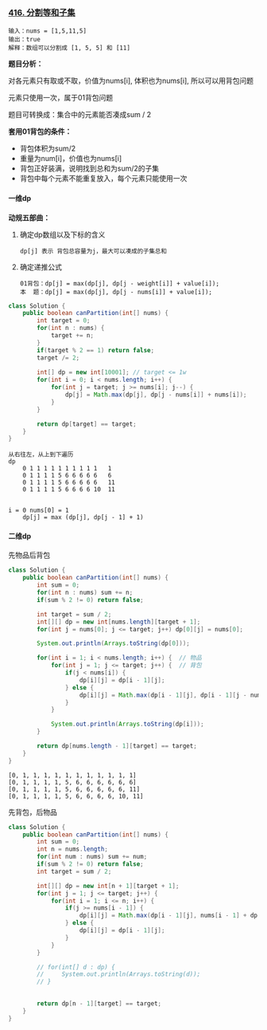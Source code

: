 ### [416. 分割等和子集](https://leetcode.cn/problems/partition-equal-subset-sum/)

```
输入：nums = [1,5,11,5]
输出：true
解释：数组可以分割成 [1, 5, 5] 和 [11] 
```

**题目分析：**

对各元素只有取或不取，价值为nums[i], 体积也为nums[i], 所以可以用背包问题

元素只使用一次，属于01背包问题

题目可转换成：集合中的元素能否凑成sum / 2



**套用01背包的条件：**

-   背包体积为sum/2
-   重量为num[i]，价值也为nums[i]
-   背包正好装满，说明找到总和为sum/2的子集
-   背包中每个元素不能重复放入，每个元素只能使用一次



#### 一维dp

**动规五部曲：**

1.  确定dp数组以及下标的含义

    ```
    dp[j] 表示 背包总容量为j，最大可以凑成的子集总和
    ```

2.   确定递推公式

     ```
     01背包：dp[j] = max(dp[j], dp[j - weight[i]] + value[i]);
     本  题：dp[j] = max(dp[j], dp[j - nums[i]] + value[i]);
     ```

     

     

```java
class Solution {
    public boolean canPartition(int[] nums) {
        int target = 0;
        for(int n : nums) {
            target += n;
        }
        if(target % 2 == 1) return false;
        target /= 2;
        
        int[] dp = new int[10001]; // target <= 1w
        for(int i = 0; i < nums.length; i++) {
            for(int j = target; j >= nums[i]; j--) {
                dp[j] = Math.max(dp[j], dp[j - nums[i]] + nums[i]);
            }
        }

        return dp[target] == target;
    }
}
```

```
从右往左，从上到下遍历
dp
    0 1 1 1 1 1 1 1 1 1 1 	1 
    0 1 1 1 1 5 6 6 6 6 6 	6 
    0 1 1 1 1 5 6 6 6 6 6 	11 
    0 1 1 1 1 5 6 6 6 6 10 	11 
 
    
i = 0 nums[0] = 1
	dp[j] = max (dp[j], dp[j - 1] + 1)
```



#### 二维dp

先物品后背包

```java
class Solution {
    public boolean canPartition(int[] nums) {
        int sum = 0;
        for(int n : nums) sum += n;
        if(sum % 2 != 0) return false;

        int target = sum / 2;
        int[][] dp = new int[nums.length][target + 1];
        for(int j = nums[0]; j <= target; j++) dp[0][j] = nums[0];

        System.out.println(Arrays.toString(dp[0]));

        for(int i = 1; i < nums.length; i++) {  // 物品
            for(int j = 1; j <= target; j++) {  // 背包
                if(j < nums[i]) {
                    dp[i][j] = dp[i - 1][j];
                } else {
                    dp[i][j] = Math.max(dp[i - 1][j], dp[i - 1][j - nums[i]] + nums[i]);
                }
            }

            System.out.println(Arrays.toString(dp[i]));
        }

        return dp[nums.length - 1][target] == target;
    }
}
```

```
[0, 1, 1, 1, 1, 1, 1, 1, 1, 1, 1, 1]
[0, 1, 1, 1, 1, 5, 6, 6, 6, 6, 6, 6]
[0, 1, 1, 1, 1, 5, 6, 6, 6, 6, 6, 11]
[0, 1, 1, 1, 1, 5, 6, 6, 6, 6, 10, 11]
```

先背包，后物品

```java
class Solution {
    public boolean canPartition(int[] nums) {
        int sum = 0;
        int n = nums.length;
        for(int num : nums) sum += num;
        if(sum % 2 != 0) return false;
        int target = sum / 2;

        int[][] dp = new int[n + 1][target + 1];
        for(int j = 1; j <= target; j++) {
            for(int i = 1; i <= n; i++) {
                if(j >= nums[i - 1]) {
                    dp[i][j] = Math.max(dp[i - 1][j], nums[i - 1] + dp[i-1][j - nums[i - 1]]);
                } else {
                    dp[i][j] = dp[i - 1][j];
                }
            }
        }

        // for(int[] d : dp) {
        //     System.out.println(Arrays.toString(d));
        // }
        

        return dp[n - 1][target] == target;
    }
}
```

